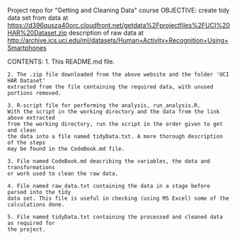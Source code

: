 Project repo for "Getting and Cleaning Data" course
OBJECTIVE:
	create tidy data set from data at 
  https://d396qusza40orc.cloudfront.net/getdata%2Fprojectfiles%2FUCI%20HAR%20Dataset.zip
	description of raw data at
  http://archive.ics.uci.edu/ml/datasets/Human+Activity+Recognition+Using+Smartphones

CONTENTS:
	1. This README.md file.
	
	2. The .zip file downloaded from the above website and the folder 'UCI HAR Dataset'
	extracted from the file containing the required data, with unused portions removed. 
	
	3. R-script file for performing the analysis, run_analysis.R. 
	With the script in the working directory and the data from the link above extracted
	from the working directory, run the script in the order given to get and clean
	the data into a file named tidyData.txt. A more thorough description of the steps
	may be found in the CodeBook.md file.

	3. File named CodeBook.md deacribing the variables, the data and transformations 
	or work used to clean the raw data.
	
	4. File named raw_data.txt containing the data in a stage before parsed into the tidy
	data set. This file is useful in checking (using MS Excel) some of the calculations done.
	
	5. File named tidyData.txt containing the processed and cleaned data as required for 
	the project.

